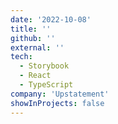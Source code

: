 ```yaml
---
date: '2022-10-08'
title: ''
github: ''
external: ''
tech:
  - Storybook
  - React
  - TypeScript
company: 'Upstatement'
showInProjects: false
---
```

